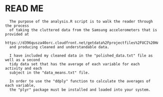 #                                READ ME
                  
      The purpose of the analysis.R script is to walk the reader through the process
      of taking the cluttered data from the Samsung accelerometers that is provided at
      https://d396qusza40orc.cloudfront.net/getdata%2Fprojectfiles%2FUCI%20HAR%20Dataset.zip
      and producing cleaned and understandable data. 
      
      I have included my cleaned data in the "polished_data.txt" file as well as a second
      tidy data set that has the average of each variable for each activity and each
      subject in the "data_means.txt" file.
      
      In order to use the "ddply" function to calculate the averages of each variable,
      the "plyr" package must be installed and loaded into your system.
                  
